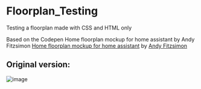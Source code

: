 # Floorplan_Testing
Testing a floorplan made with CSS and HTML only

Based on the Codepen Home floorplan mockup for home assistant by Andy Fitzsimon
[Home floorplan mockup for home assistant]([https://codepen.io/andyfitz/pen/vWqRwd]) by [Andy Fitzsimon]([https://codepen.io/andyfitz/pen/vWqRwd])

## Original version: ##
![image](https://github.com/user-attachments/assets/da375c09-e9d1-4ba1-8537-ebd454d06be1)

